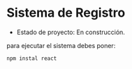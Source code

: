 <h1>Sistema de Registro</h1>

- Estado de proyecto: En construcción.

para ejecutar el sistema debes poner:

```npm instal react```
